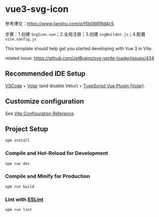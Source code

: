 # vue3-svg-icon

参考博文：https://www.jianshu.com/p/f5b08816d4c5

步骤：1.创建 `SvgIcon.vue`；2.全局注册；3.创建 `svgBuilder.js`；4.配置 `vite.config.js`

This template should help get you started developing with Vue 3 in Vite.

related issue: https://github.com/JetBrains/svg-sprite-loader/issues/434

## Recommended IDE Setup

[VSCode](https://code.visualstudio.com/) + [Volar](https://marketplace.visualstudio.com/items?itemName=Vue.volar) (and disable Vetur) + [TypeScript Vue Plugin (Volar)](https://marketplace.visualstudio.com/items?itemName=Vue.vscode-typescript-vue-plugin).

## Customize configuration

See [Vite Configuration Reference](https://vitejs.dev/config/).

## Project Setup

```sh
npm install
```

### Compile and Hot-Reload for Development

```sh
npm run dev
```

### Compile and Minify for Production

```sh
npm run build
```

### Lint with [ESLint](https://eslint.org/)

```sh
npm run lint
```
